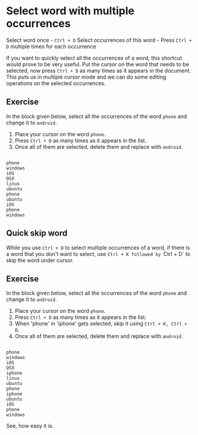 Select word with multiple occurrences
======================================

Select word once - `Ctrl + D`
Select occurrences of this word - Press `Ctrl + D` multiple times for each
occurrence

If you want to quickly select all the occurrences of a word, this shortcut
would prove to be very useful. Put the cursor on the word that needs to be
selected, now press `Ctrl + D` as many times as it appears in the document.
This puts us in multiple cursor mode and we can do some editing operations
on the selected occurrences.

Exercise
---------

In the block given below, select all the occurrences of the word `phone`
and change it to `android`. 

1. Place your cursor on the word `phone`.
2. Press `Ctrl + D` as many times as it appears in the list.
3. Once all of them are selected, delete them and replace with `android`.

```

phone
windows
iOS
OSX
linux
ubuntu
phone
ubuntu
iOS
phone
windows

```

Quick skip word
----------------

While you use `Ctrl + D` to select multiple occurrences of a word, if there is
a word that you don't want to select, use `Ctrl + K followed by `Ctrl + D` to skip
the word under cursor.

Exercise
---------

In the block given below, select all the occurrences of the word `phone`
and change it to `android`. 

1. Place your cursor on the word `phone`.
2. Press `Ctrl + D` as many times as it appears in the list.
3. When 'phone' in 'iphone' gets selected, skip it using `Ctrl + K, Ctrl + D`.
4. Once all of them are selected, delete them and replace with `android`.

```

phone
windows
iOS
OSX
iphone
linux
ubuntu
phone
iphone
ubuntu
iOS
phone
windows

```

See, how easy it is.